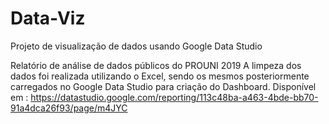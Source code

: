 # Data-Viz
Projeto de visualização de dados usando Google Data Studio
  
  
Relatório de análise de dados públicos do PROUNI 2019
A limpeza dos dados foi realizada utilizando o Excel, sendo os mesmos posteriormente carregados no Google Data Studio para criação do Dashboard. 
Disponível em : https://datastudio.google.com/reporting/113c48ba-a463-4bde-bb70-91a4dca26f93/page/m4JYC
